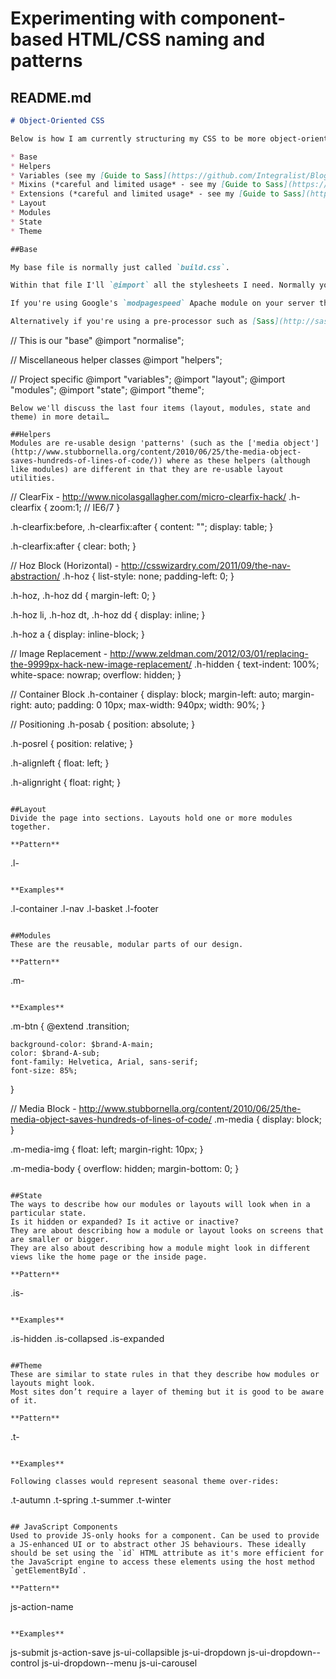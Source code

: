 # Experimenting with component-based HTML/CSS naming and patterns

## README.md

```markdown
# Object-Oriented CSS

Below is how I am currently structuring my CSS to be more object-oriented (with a little assistence from Sass):

* Base
* Helpers
* Variables (see my [Guide to Sass](https://github.com/Integralist/Blog-Posts/blob/master/Guide-to-using-SASS.md))
* Mixins (*careful and limited usage* - see my [Guide to Sass](https://github.com/Integralist/Blog-Posts/blob/master/Guide-to-using-SASS.md))
* Extensions (*careful and limited usage* - see my [Guide to Sass](https://github.com/Integralist/Blog-Posts/blob/master/Guide-to-using-SASS.md))
* Layout
* Modules
* State
* Theme

##Base

My base file is normally just called `build.css`. 

Within that file I'll `@import` all the stylesheets I need. Normally you wouldn't use `@import` statements because they're bad for page loading performance (they block the loading of other stylesheets and elements on the page - see [Steve Souders](http://www.stevesouders.com/blog/2009/04/09/dont-use-import/) post on this from 2009 for more information).

If you're using Google's `modpagespeed` Apache module on your server then you no longer have to worry about using `@import` because the latest version now flatterns the imports ([See the issue I submitted which resulted in a bug being discovered and fixed](http://code.google.com/p/modpagespeed/issues/detail?id=398&can=1&q=%40import&sort=-status&colspec=ID%20Type%20Status%20Priority%20Milestone%20Modified%20Owner%20Summary)). 

Alternatively if you're using a pre-processor such as [Sass](http://sass-lang.com/) then you'll be able to import stylesheets and leave it up to Sass to automatically flattern them for you (which is what I'm doing in my projects).

```
// This is our "base"
@import "normalise";

// Miscellaneous helper classes
@import "helpers";

// Project specific
@import "variables";
@import "layout";
@import "modules";
@import "state";
@import "theme";
```
Below we'll discuss the last four items (layout, modules, state and theme) in more detail… 

##Helpers
Modules are re-usable design 'patterns' (such as the ['media object'](http://www.stubbornella.org/content/2010/06/25/the-media-object-saves-hundreds-of-lines-of-code/)) where as these helpers (although like modules) are different in that they are re-usable layout utilities.

```
// ClearFix - http://www.nicolasgallagher.com/micro-clearfix-hack/
.h-clearfix {
	zoom:1; // IE6/7
}

.h-clearfix:before,
.h-clearfix:after {
	content: "";
	display: table;
}

.h-clearfix:after {
	clear: both;
}

// Hoz Block (Horizontal) - http://csswizardry.com/2011/09/the-nav-abstraction/
.h-hoz {
	list-style: none;
	padding-left: 0;
}

.h-hoz,
.h-hoz dd {
	margin-left: 0;
}

.h-hoz li,
.h-hoz dt,
.h-hoz dd {
	display: inline;
}

.h-hoz a {
	display: inline-block;
}

// Image Replacement - http://www.zeldman.com/2012/03/01/replacing-the-9999px-hack-new-image-replacement/
.h-hidden {
	text-indent: 100%;
	white-space: nowrap;
	overflow: hidden;
}

// Container Block
.h-container {
	display: block;
	margin-left: auto;
	margin-right: auto;
	padding: 0 10px;
	max-width: 940px;
	width: 90%;
}

// Positioning
.h-posab {
	position: absolute;
}

.h-posrel {
	position: relative;
}

.h-alignleft {
	float: left;
}

.h-alignright {
	float: right;
}
```

##Layout
Divide the page into sections. Layouts hold one or more modules together.

**Pattern**

```
.l-<layout-type>
```

**Examples**

```
.l-container
.l-nav
.l-basket
.l-footer
```

##Modules
These are the reusable, modular parts of our design.

**Pattern**

```
.m-<module-type>
```

**Examples**

```
.m-btn {
    @extend .transition;
	
    background-color: $brand-A-main;
    color: $brand-A-sub;
    font-family: Helvetica, Arial, sans-serif;
    font-size: 85%;
}

// Media Block - http://www.stubbornella.org/content/2010/06/25/the-media-object-saves-hundreds-of-lines-of-code/
.m-media {
	display: block;
}

.m-media-img {
	float: left;
	margin-right: 10px;
}

.m-media-body {
	overflow: hidden;
	margin-bottom: 0;
}
```

##State
The ways to describe how our modules or layouts will look when in a particular state. 
Is it hidden or expanded? Is it active or inactive? 
They are about describing how a module or layout looks on screens that are smaller or bigger. 
They are also about describing how a module might look in different views like the home page or the inside page.

**Pattern**

```
.is-<state-type>
```

**Examples**

```
.is-hidden
.is-collapsed
.is-expanded
```

##Theme
These are similar to state rules in that they describe how modules or layouts might look. 
Most sites don’t require a layer of theming but it is good to be aware of it.

**Pattern**

```
.t-<theme-type>
```

**Examples**

Following classes would represent seasonal theme over-rides: 

```
.t-autumn
.t-spring
.t-summer
.t-winter
```

## JavaScript Components
Used to provide JS-only hooks for a component. Can be used to provide a JS-enhanced UI or to abstract other JS behaviours. These ideally should be set using the `id` HTML attribute as it's more efficient for the JavaScript engine to access these elements using the host method `getElementById`.

**Pattern**

```
js-action-name
```

**Examples**

```
js-submit
js-action-save
js-ui-collapsible
js-ui-dropdown
js-ui-dropdown--control
js-ui-dropdown--menu
js-ui-carousel
```
```

